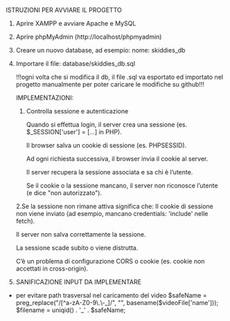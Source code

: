 ISTRUZIONI PER AVVIARE IL PROGETTO

1. Aprire XAMPP e avviare Apache e MySQL

2. Aprire phpMyAdmin (http://localhost/phpmyadmin)

3. Creare un nuovo database, ad esempio:
   nome: skiddies_db

4. Importare il file:
   database/skiddies_db.sql

   !!!ogni volta che si modifica il db, il file .sql va esportato ed importato nel progetto manualmente per poter caricare le modifiche su github!!!

   IMPLEMENTAZIONI:

   1. Controlla sessione e autenticazione

      Quando si effettua login, il server crea una sessione (es. $_SESSION['user'] = [...] in PHP).

      Il browser salva un cookie di sessione (es. PHPSESSID).

      Ad ogni richiesta successiva, il browser invia il cookie al server.

      Il server recupera la sessione associata e sa chi è l’utente.

      Se il cookie o la sessione mancano, il server non riconosce l’utente (e dice "non autorizzato").

   2.Se la sessione non rimane attiva significa che:
      Il cookie di sessione non viene inviato (ad esempio, mancano credentials: 'include' nelle fetch).

      Il server non salva correttamente la sessione.

      La sessione scade subito o viene distrutta.

      C’è un problema di configurazione CORS o cookie (es. cookie non accettati in cross-origin).

3. SANIFICAZIONE INPUT DA IMPLEMENTARE
  - per evitare path trasversal nel caricamento del video
  $safeName = preg_replace("/[^a-zA-Z0-9\.\-_]/", "", basename($videoFile['name']));
  $filename = uniqid() . '_' . $safeName;